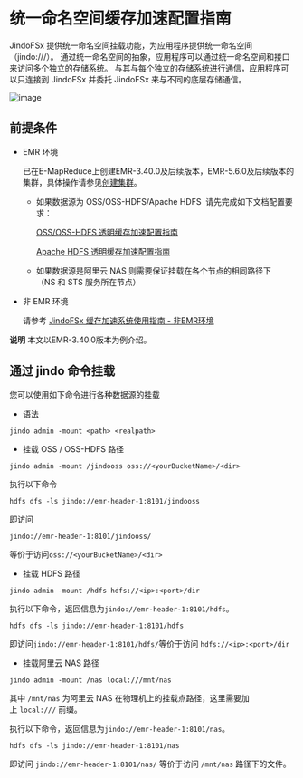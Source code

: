 # 统一命名空间缓存加速配置指南

JindoFSx 提供统一命名空间挂载功能，为应用程序提供统一命名空间（jindo:///）。 通过统一命名空间的抽象，应用程序可以通过统一命名空间和接口来访问多个独立的存储系统。 与其与每个独立的存储系统进行通信，应用程序可以只连接到 JindoFSx 并委托 JindoFSx 来与不同的底层存储通信。

![image](https://alidocs.oss-accelerate.aliyuncs.com/res/YpLdn52Qe66Wqo83/img/aeb54bbe-ae15-4278-bbc4-67008d673eaf.png)

## 前提条件
* EMR 环境

   已在E-MapReduce上创建EMR-3.40.0及后续版本，EMR-5.6.0及后续版本的集群，具体操作请参见[创建集群](https://help.aliyun.com/document_detail/28088.htm#concept-olg-vq3-y2b)。

   *   如果数据源为 OSS/OSS-HDFS/Apache HDFS  请先完成如下文档配置要求：

       [OSS/OSS-HDFS 透明缓存加速配置指南](./jindo_cache_oss_hdfs_tutorial.md)

       [Apache HDFS 透明缓存加速配置指南](./jindo_cache_hdfs_tutorial.md)

   *   如果数据源是阿里云 NAS 则需要保证挂载在各个节点的相同路径下（NS 和 STS 服务所在节点）

* 非 EMR 环境

   请参考 [JindoFSx 缓存加速系统使用指南 - 非EMR环境](docs/../../../../4.x/4.6.x/4.6.2/jindofsx/outline.md)

**说明** 本文以EMR-3.40.0版本为例介绍。

## 通过 jindo 命令挂载

您可以使用如下命令进行各种数据源的挂载

*   语法

```shell
jindo admin -mount <path> <realpath>
```

*   挂载 OSS / OSS-HDFS 路径
    
```shell
jindo admin -mount /jindooss oss://<yourBucketName>/<dir>
```

执行以下命令

```shell
hdfs dfs -ls jindo://emr-header-1:8101/jindooss
```

即访问
```shell
jindo://emr-header-1:8101/jindooss/
```

等价于访问`oss://<yourBucketName>/<dir>`

*   挂载 HDFS 路径
```shell    
jindo admin -mount /hdfs hdfs://<ip>:<port>/dir
```

执行以下命令，返回信息为`jindo://emr-header-1:8101/hdfs`。

```shell
hdfs dfs -ls jindo://emr-header-1:8101/hdfs
```

即访问`jindo://emr-header-1:8101/hdfs/`等价于访问 `hdfs://<ip>:<port>/dir`

*   挂载阿里云 NAS 路径
```shell
jindo admin -mount /nas local:///mnt/nas
```
其中 `/mnt/nas` 为阿里云 NAS 在物理机上的挂载点路径，这里需要加上 `local:///` 前缀。

执行以下命令，返回信息为`jindo://emr-header-1:8101/nas`。
```shell
hdfs dfs -ls jindo://emr-header-1:8101/nas
````
即访问 `jindo://emr-header-1:8101/nas/` 等价于访问 `/mnt/nas` 路径下的文件。
